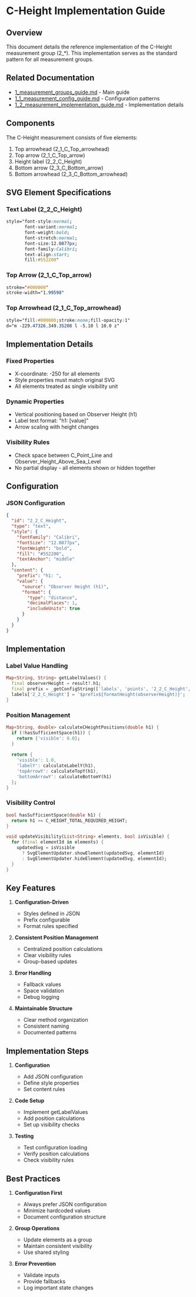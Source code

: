 # C-Height Implementation Guide

## Overview

This document details the reference implementation of the C-Height measurement group (2_*). This implementation serves as the standard pattern for all measurement groups.

## Related Documentation
- [1_measurement_groups_guide.md](1_measurement_groups_guide.md) - Main guide
- [1_1_measurement_config_guide.md](1_1_measurement_config_guide.md) - Configuration patterns
- [1_2_measurement_implementation_guide.md](1_2_measurement_implementation_guide.md) - Implementation details

## Components

The C-Height measurement consists of five elements:
1. Top arrowhead (2_1_C_Top_arrowhead)
2. Top arrow (2_1_C_Top_arrow)
3. Height label (2_2_C_Height)
4. Bottom arrow (2_3_C_Bottom_arrow)
5. Bottom arrowhead (2_3_C_Bottom_arrowhead)

## SVG Element Specifications

### Text Label (2_2_C_Height)
```css
style="font-style:normal;
       font-variant:normal;
       font-weight:bold;
       font-stretch:normal;
       font-size:12.0877px;
       font-family:Calibri;
       text-align:start;
       fill:#552200"
```

### Top Arrow (2_1_C_Top_arrow)
```css
stroke="#000000"
stroke-width="1.99598"
```

### Top Arrowhead (2_1_C_Top_arrowhead)
```css
style="fill:#000000;stroke:none;fill-opacity:1"
d="m -229.47326,349.35208 l -5,10 l 10,0 z"
```

## Implementation Details

### Fixed Properties
- X-coordinate: -250 for all elements
- Style properties must match original SVG
- All elements treated as single visibility unit

### Dynamic Properties
- Vertical positioning based on Observer Height (h1)
- Label text format: "h1: [value]"
- Arrow scaling with height changes

### Visibility Rules
- Check space between C_Point_Line and Observer_Height_Above_Sea_Level
- No partial display - all elements shown or hidden together

## Configuration

### JSON Configuration
```json
{
  "id": "2_2_C_Height",
  "type": "text",
  "style": {
    "fontFamily": "Calibri",
    "fontSize": "12.0877px",
    "fontWeight": "bold",
    "fill": "#552200",
    "textAnchor": "middle"
  },
  "content": {
    "prefix": "h1: ",
    "value": {
      "source": "Observer Height (h1)",
      "format": {
        "type": "distance",
        "decimalPlaces": 1,
        "includeUnits": true
      }
    }
  }
}
```

## Implementation

### Label Value Handling
```dart
Map<String, String> getLabelValues() {
  final observerHeight = result?.h1;
  final prefix = _getConfigString(['labels', 'points', '2_2_C_Height', 'prefix']) ?? 'h1: ';
  labels['2_2_C_Height'] = '$prefix${formatHeight(observerHeight)}';
}
```

### Position Management
```dart
Map<String, double> calculateCHeightPositions(double h1) {
  if (!hasSufficientSpace(h1)) {
    return {'visible': 0.0};
  }
  
  return {
    'visible': 1.0,
    'labelY': calculateLabelY(h1),
    'topArrowY': calculateTopY(h1),
    'bottomArrowY': calculateBottomY(h1)
  };
}
```

### Visibility Control
```dart
bool hasSufficientSpace(double h1) {
  return h1 >= C_HEIGHT_TOTAL_REQUIRED_HEIGHT;
}

void updateVisibility(List<String> elements, bool isVisible) {
  for (final elementId in elements) {
    updatedSvg = isVisible
      ? SvgElementUpdater.showElement(updatedSvg, elementId)
      : SvgElementUpdater.hideElement(updatedSvg, elementId);
  }
}
```

## Key Features

1. **Configuration-Driven**
   - Styles defined in JSON
   - Prefix configurable
   - Format rules specified

2. **Consistent Position Management**
   - Centralized position calculations
   - Clear visibility rules
   - Group-based updates

3. **Error Handling**
   - Fallback values
   - Space validation
   - Debug logging

4. **Maintainable Structure**
   - Clear method organization
   - Consistent naming
   - Documented patterns

## Implementation Steps

1. **Configuration**
   - Add JSON configuration
   - Define style properties
   - Set content rules

2. **Code Setup**
   - Implement getLabelValues
   - Add position calculations
   - Set up visibility checks

3. **Testing**
   - Test configuration loading
   - Verify position calculations
   - Check visibility rules

## Best Practices

1. **Configuration First**
   - Always prefer JSON configuration
   - Minimize hardcoded values
   - Document configuration structure

2. **Group Operations**
   - Update elements as a group
   - Maintain consistent visibility
   - Use shared styling

3. **Error Prevention**
   - Validate inputs
   - Provide fallbacks
   - Log important state changes
